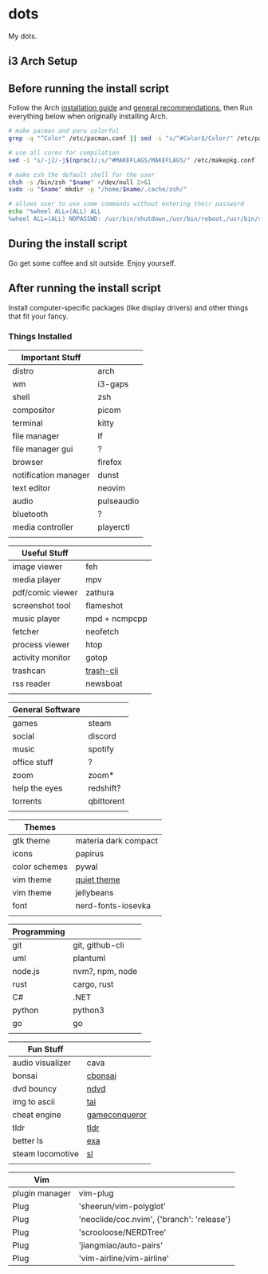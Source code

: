 # dots
 My dots.

## i3 Arch Setup

## Before running the install script

Follow the Arch [installation guide](https://wiki.archlinux.org/title/Installation_guide) and [general recommendations](https://wiki.archlinux.org/title/General_recommendations), then 
Run everything below when originally installing Arch.
```sh
# make pacman and paru colorful
grep -q "^Color" /etc/pacman.conf || sed -i "s/^#Color$/Color/" /etc/pacman.conf

# use all cores for compilation
sed -i "s/-j2/-j$(nproc)/;s/^#MAKEFLAGS/MAKEFLAGS/" /etc/makepkg.conf

# make zsh the default shell for the user
chsh -s /bin/zsh "$name" >/dev/null 2>&1
sudo -u "$name" mkdir -p "/home/$name/.cache/zsh/"

# allows user to use some commands without entering their password
echo "%wheel ALL=(ALL) ALL
%wheel ALL=(ALL) NOPASSWD: /usr/bin/shutdown,/usr/bin/reboot,/usr/bin/systemctl suspend,/usr/bin/wifi-menu,/usr/bin/mount,/usr/bin/umount,/usr/bin/pacman -Syu,/usr/bin/pacman -Syyu,/usr/bin/systemctl restart NetworkManager,/usr/bin/rc-service NetworkManager restart,/usr/bin/pacman -Syyu --noconfirm,/usr/bin/loadkeys,/usr/bin/paru,/usr/bin/pacman -Syyuw --noconfirm" >> /etc/sudoers
```

## During the install script
Go get some coffee and sit outside. Enjoy yourself.

## After running the install script
Install computer-specific packages (like display drivers) and other things that fit your fancy.

### Things Installed
 | Important Stuff | |
| - | - |
distro | arch 
wm | i3-gaps
shell | zsh
compositor | picom
terminal | kitty
file manager | lf
file manager gui | ?
browser | firefox
notification manager | dunst
text editor | neovim
audio | pulseaudio
bluetooth | ?
media controller | playerctl
| | |

| Useful Stuff | |
| - | - |
image viewer | feh
media player | mpv
pdf/comic viewer | zathura
screenshot tool | flameshot
music player | mpd + ncmpcpp
fetcher | neofetch
process viewer | htop
activity monitor | gotop
trashcan | [trash-cli](https://github.com/andreafrancia/trash-cli)
rss reader | newsboat
| | |

| General Software | |
| - | - |
games | steam
social | discord
music | spotify
office stuff | ?
zoom | zoom*
help the eyes | redshift?
torrents | qbittorent
| | |

| Themes | |
| - | - |
gtk theme | materia dark compact
icons | papirus
color schemes | pywal
vim theme | [quiet theme](https://github.com/QuietTheme/Vim)
vim theme | jellybeans
font | nerd-fonts-iosevka
| | |

| Programming | |
| - | - |
git | git, github-cli
uml | plantuml
node.js | nvm?, npm, node
rust | cargo, rust
C# | .NET
python | python3
go | go
| | |

| Fun Stuff | |
| - | - |
audio visualizer | cava
bonsai | [cbonsai](https://gitlab.com/jallbrit/cbonsai)
dvd bouncy | [ndvd](https://github.com/lennypeers/ndvd)
img to ascii | [tai](https://github.com/MustafaSalih1993/tai)
cheat engine | [gameconqueror](https://github.com/scanmem/scanmem)
tldr | [tldr](https://github.com/tldr-pages/tldr)
better ls | [exa](https://github.com/ogham/exa)
steam locomotive | [sl](https://github.com/mtoyoda/sl)
| | |

| Vim | |
| - | - |
plugin manager | vim-plug 
Plug | 'sheerun/vim-polyglot'
Plug | 'neoclide/coc.nvim', {'branch': 'release'}
Plug | 'scrooloose/NERDTree'
Plug | 'jiangmiao/auto-pairs'
Plug | 'vim-airline/vim-airline'